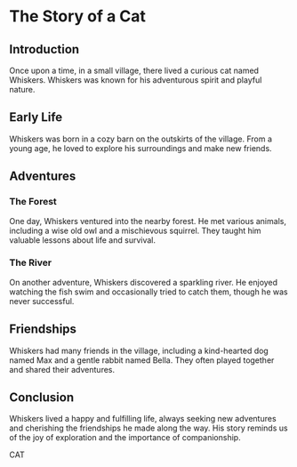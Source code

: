 # The Story of a Cat

## Introduction
Once upon a time, in a small village, there lived a curious cat named Whiskers. Whiskers was known for his adventurous spirit and playful nature.

## Early Life
Whiskers was born in a cozy barn on the outskirts of the village. From a young age, he loved to explore his surroundings and make new friends.

## Adventures
### The Forest
One day, Whiskers ventured into the nearby forest. He met various animals, including a wise old owl and a mischievous squirrel. They taught him valuable lessons about life and survival.

### The River
On another adventure, Whiskers discovered a sparkling river. He enjoyed watching the fish swim and occasionally tried to catch them, though he was never successful.

## Friendships
Whiskers had many friends in the village, including a kind-hearted dog named Max and a gentle rabbit named Bella. They often played together and shared their adventures.

## Conclusion
Whiskers lived a happy and fulfilling life, always seeking new adventures and cherishing the friendships he made along the way. His story reminds us of the joy of exploration and the importance of companionship.

CAT